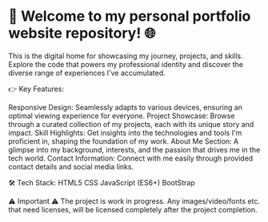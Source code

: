 # 🚀 Welcome to my personal portfolio website repository! 🌐

This is the digital home for showcasing my journey, projects, and skills. Explore the code that powers my professional identity and discover the diverse range of experiences I've accumulated.

👉 Key Features:

Responsive Design: Seamlessly adapts to various devices, ensuring an optimal viewing experience for everyone.
Project Showcase: Browse through a curated collection of my projects, each with its unique story and impact.
Skill Highlights: Get insights into the technologies and tools I'm proficient in, shaping the foundation of my work.
About Me Section: A glimpse into my background, interests, and the passion that drives me in the tech world.
Contact Information: Connect with me easily through provided contact details and social media links.

🛠️ Tech Stack:
HTML5
CSS
JavaScript (ES6+)
BootStrap

⚠️  Important  ⚠️
The project is work in progress. Any images/video/fonts etc. that need licenses, will be licensed completely after the project completion.
